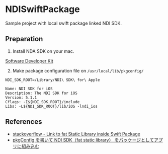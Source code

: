 # NDISwiftPackage
Sample project with local swift package linked NDI SDK.

## Preparation

1. Install NDA SDK on your mac.

[Software Developer Kit](https://ndi.tv/sdk/#download)

2. Make package configuration file on `/usr/local/lib/pkgconfig/`

```
NDI_SDK_ROOT=/Library/NDI\ SDK\ for\ Apple

Name: NDI SDK for iOS
Description: The NDI SDK for iOS
Version: 5.1.1
Cflags: -I${NDI_SDK_ROOT}/include
Libs: -L${NDI_SDK_ROOT}/lib/iOS -lndi_ios
```

## References
- [stackoverflow - Link to fat Static Library inside Swift Package](https://stackoverflow.com/questions/70557329/link-to-fat-static-library-inside-swift-package)
- [pkgConfig を書いて NDI SDK（fat static library） をパッケージとしてアプリに組み込む](https://qiita.com/naru-jpn/items/3214e8b251b05127cced)
